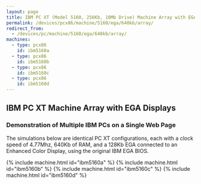 ```yaml
---
layout: page
title: IBM PC XT (Model 5160, 256Kb, 10Mb Drive) Machine Array with EGA Displays
permalink: /devices/pcx86/machine/5160/ega/640kb/array/
redirect_from:
  - /devices/pc/machine/5160/ega/640kb/array/
machines:
  - type: pcx86
    id: ibm5160a
  - type: pcx86
    id: ibm5160b
  - type: pcx86
    id: ibm5160c
  - type: pcx86
    id: ibm5160d
---
```


IBM PC XT Machine Array with EGA Displays
---

### Demonstration of Multiple IBM PCs on a Single Web Page

The simulations below are identical PC XT configurations, each with a clock speed of 4.77Mhz, 640Kb of RAM,
and a 128Kb EGA connected to an Enhanced Color Display, using the original IBM EGA BIOS.

{% include machine.html id="ibm5160a" %}
{% include machine.html id="ibm5160b" %}
{% include machine.html id="ibm5160c" %}
{% include machine.html id="ibm5160d" %}
